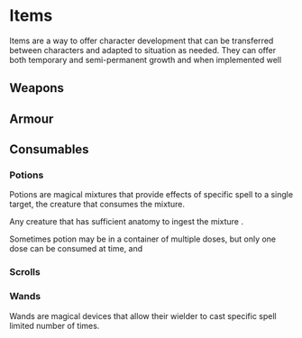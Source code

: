 # Items

Items are a way to offer character development that can be transferred between
characters and adapted to situation as needed. They can offer both temporary
and semi-permanent growth and when implemented well

## Weapons

## Armour

## Consumables

### Potions

Potions are magical mixtures that provide effects of specific spell to a single
target, the creature that consumes the mixture.

Any creature that has sufficient anatomy to ingest the mixture .

Sometimes potion may be in a container of multiple doses, but only one dose can
be consumed at time, and 

### Scrolls

### Wands

Wands are magical devices that allow their wielder to cast specific spell
limited number of times.
